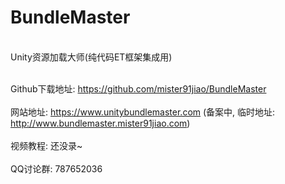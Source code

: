 # BundleMaster
<br/> Unity资源加载大师(纯代码ET框架集成用)</br>

<br/>Github下载地址: https://github.com/mister91jiao/BundleMaster</br>
<br/>网站地址: https://www.unitybundlemaster.com (备案中, 临时地址: http://www.bundlemaster.mister91jiao.com)</br>
<br/>视频教程: 还没录~</br>
<br/>QQ讨论群: 787652036</br>